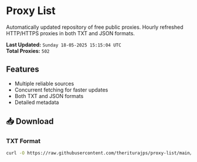 # Proxy List

Automatically updated repository of free public proxies. Hourly refreshed HTTP/HTTPS proxies in both TXT and JSON formats.

**Last Updated:** `Sunday 18-05-2025 15:15:04 UTC`  
**Total Proxies:** `502`

## Features
- Multiple reliable sources
- Concurrent fetching for faster updates
- Both TXT and JSON formats
- Detailed metadata

## 📥 Download

### TXT Format
```bash
curl -O https://raw.githubusercontent.com/theriturajps/proxy-list/main/proxies.txt